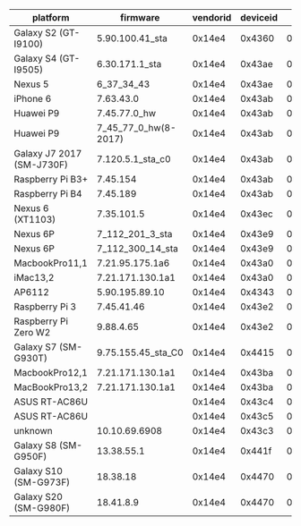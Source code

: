 platform                  | firmware           | vendorid | deviceid | radiorev   | chipnum | chiprev | chippackage | corerev | boardid | boardvendor | boardrev | driverrev | ucoderev   | bus | phytype | phyrev | anarev | nvramrev | phy_cap    |
------------------------- | ------------------ | -------- | -------- | ---------- | ------- | ------- | ----------- | ------- | ------- | ----------- | -------- | --------- | ---------- | --- | ------- | ------ | ------ | -------- | ---------- |
Galaxy S2 (GT-I9100)      | 5.90.100.41_sta    |   0x14e4 |   0x4360 |  0x2066000 |  0x4330 |     0x3 |         0x8 |    0x19 |   0x532 |      0x14e4 |      2.0 | 0x55a6429 |  0x2b90068 | 0x0 |     0x8 |    0x3 |    0x0 |      0x0 |            |
Galaxy S4 (GT-I9505)      | 6.30.171.1_sta     |   0x14e4 |   0x43ae | 0x72069000 |  0x4335 |     0x1 |         0x0 |    0x2c |   0x64b |      0x14e4 |     P500 |   0x61eab |  0x32801b3 | 0x0 |     0xb |    0x5 |    0x0 |      0x0 |            |
Nexus 5                   | 6_37_34_43         |   0x14e4 |   0x43ae | 0x92069000 |  0x4339 |     0x1 |         0x2 |    0x2e |   0x6b6 |      0x14e4 |     P106 | 0x625222b |  0x3570411 | 0x0 |     0xb |    0x6 |    0x0 |        0 |            |
iPhone 6                  | 7.63.43.0          |   0x14e4 |   0x43ab |   0x44030b |  0x4345 |     0x5 |         0x0 |    0x33 |   0x70b |      0x14e4 |     P307 | 0x73f2b00 | 0x249f4e30 | 0x0 |     0xb |    0xd |    0x0 |  0x7d80c |            |
Huawei P9                 | 7.45.77.0_hw       |   0x14e4 |   0x43ab |   0x58030b |  0x4345 |     0x6 |         0x2 |    0x36 |   0x6e4 |      0x14e4 |     P304 | 0x72d4d00 |  0x4130810 | 0x0 |     0xb |   0x14 |    0x0 |  0x79ac5 |            |
Huawei P9                 |7_45_77_0_hw(8-2017)|   0x14e4 |   0x43ab |   0x58030b |  0x4345 |     0x6 |         0x2 |    0x36 |   0x6e4 |      0x14e4 |     P304 | 0x72d4d00 |  0x4130810 | 0x0 |     0xb |   0x14 |    0x0 |  0x79ac5 |            |
Galaxy J7 2017 (SM-J730F) | 7.120.5.1_sta_c0   |   0x14e4 |   0x43ab |   0x58030b |  0x4345 |     0x6 |         0x2 |    0x36 |   0x6e4 |      0x14e4 |     P304 |   0x77805 |  0x4134fbe | 0x0 |     0xb |   0x14 |      ? |        ? |            |
Raspberry Pi B3+          | 7.45.154           |   0x14e4 |   0x43ab |   0x58030b |  0x4345 |     0x6 |         0x2 |    0x36 |   0x726 |      0x14e4 |     P101 | 0x72d9a00 |  0x4130839 | 0x0 |     0xb |   0x14 |    0x0 |  0x79ac5 |            |
Raspberry Pi B4           | 7.45.189           |   0x14e4 |   0x43ab |   0x58030b |  0x4345 |     0x6 |         0x2 |    0x36 |   0x726 |      0x14e4 |     P101 | 0x72dbd00 |  0x4130854 | 0x0 |     0xb |   0x14 |    0x0 |  0x79ac5 |            |
Nexus 6 (XT1103)          | 7.35.101.5         |   0x14e4 |   0x43ec |   0x292069 |  0x4356 |     0x2 |         0x2 |    0x30 |   0x732 |      0x14e4 |     P101 | 0x7236505 |  0x3c3013c | 0x0 |     0xb |   0x11 |    0x0 |  0x5b2b4 |            |
Nexus 6P                  | 7_112_201_3_sta    |   0x14e4 |   0x43e9 |   0x2e2069 |  0x4358 |     0x3 |         0x2 |    0x30 |   0x7a1 |      0x14e4 |     P100 | 0x770c903 |  0x3c3013d | 0x0 |     0xb |   0x11 |    0x0 |   500210 |            |
Nexus 6P                  | 7_112_300_14_sta   |   0x14e4 |   0x43e9 |   0x2e2069 |  0x4358 |     0x3 |         0x2 |    0x30 |   0x7a1 |      0x14e4 |     P100 | 0x77012c0 |  0x3c3013d | 0x0 |     0xb |   0x11 |    0x0 |  0x7a1f2 |            |
MacbookPro11,1            | 7.21.95.175.1a6    |   0x14e4 |   0x43a0 |    0x42069 |  0x4360 |     0x3 |         0x0 |    0x2a |   0x112 |      0x106b |     A420 | 0x7155faf |  0x3a9d897 | 0x1 |     0xb |    0x1 |    0x0 |        0 |            |
iMac13,2                  | 7.21.171.130.1a1   |   0x14e4 |   0x43a0 |    0x42069 |  0x4360 |     0x3 |         0x0 |    0x2a |   0x135 |      0x106b |     A405 | 0x715ab82 |  0x3a9cd71 | 0x1 |     0xb |    0x1 |    0x0 |        0 |            |
AP6112                    | 5.90.195.89.10     |   0x14e4 |   0x4343 |  0x2064000 |  0xa962 |     0x1 |         0x9 |    0x19 |   0x5a0 |      0x14e4 |     P202 | 0x55a7d5f |  0x2f50001 | 0x0 |     0x8 |    0x3 |    0x0 |      0x0 |            |
Raspberry Pi 3            | 7.45.41.46         |   0x14e4 |   0x43e2 |   0x3da000 |  0xa9a6 |     0x1 |         0x4 |    0x27 |   0x726 |      0x14e4 |     P101 | 0x72d292e |  0x413080c | 0x0 |     0xc |    0x0 |    0x0 |      0x0 |            |
Raspberry Pi Zero W2      | 9.88.4.65          |   0x14e4 |   0x43e2 | 0x403da000 |  0xa9a6 |     0x2 |         0x4 |    0x27 |   0x726 |      0x14e4 |     P101 | 0x9580000 |  0x4135105 | 0x0 |     0xc |    0x1 |    0x0 |      0x0 |            |
Galaxy S7 (SM-G930T)      | 9.75.155.45_sta_C0 |   0x14e4 |   0x4415 |   0x1903eb |  0xaa4c |     0x0 |         0x0 |    0x3b |   0x7c5 |      0x14e4 |     P101 |   0x94b9b |  0x4240810 | 0x0 |     0xb |   0x18 |    0x0 |  0x7f9e9 |            |
MacbookPro12,1            | 7.21.171.130.1a1   |   0x14e4 |   0x43ba |    0x72069 |  0xaa52 |     0x1 |         0x0 |    0x31 |   0x133 |      0x106b |     P318 | 0x715ab82 |  0x3a9cd71 | 0x1 |     0xb |   0x12 |    0x0 |        0 |            |
MacBookPro13,2            | 7.21.171.130.1a1   |   0x14e4 |   0x43ba |    0xd2069 |  0xaa52 |     0x2 |         0x1 |    0x31 |   0x157 |      0x106b |     P108 | 0x715ab82 |  0x3a9cd71 | 0x1 |     0xb |   0x12 |    0x0 |        0 |            |
ASUS RT-AC86U             |                    |   0x14e4 |   0x43c4 |   0x2103eb |  0xaa92 |     0x4 |         0x0 |    0x41 |   0x797 |      0x14e4 |     P102 | 0xa0a7a14 |        0x0 | 0x0 |     0xb |   0x21 |    0x0 |        0 | 0x00003e3f |
ASUS RT-AC86U             |                    |   0x14e4 |   0x43c5 |   0x2103eb |  0xaa90 |     0x4 |         0x0 |    0x41 |   0x798 |      0x14e4 |     P102 | 0xa0a7a14 |        0x0 | 0x0 |     0xb |   0x21 |    0x0 |        0 | 0x00003ebf |
unknown                   | 10.10.69.6908      |   0x14e4 |   0x43c3 |   0x2103eb |  0x4366 |     0x4 |         0x4 |    0x41 |  0x86fb |      0x1043 |     P143 | 0xa0a451a |  0x4310243 | 0x0 |     0xb |   0x21 |    0x0 |      0x0 |            |
Galaxy S8 (SM-G950F)      | 13.38.55.1         |   0x14e4 |   0x441f |    0xa045a |  0x4361 |     0x3 |         0x0 |    0x3d |   0x837 |      0x14e4 |     P101 |       0x0 |  0x49d07e3 | 0x0 |     0xb |   0x28 |    0x0 |  0x7b9ab |            |
Galaxy S10 (SM-G973F)     | 18.38.18           |   0x14e4 |   0x4470 |    0xa05fb |  0x4375 |     0x5 |         0x0 |    0x52 |   0x88f |      0x14e4 |     P300 |       0x0 |  0x5a0abe0 | 0x0 |     0xb |   0x2c |    0x0 |  0xc16d1 | 0x0002363d |
Galaxy S20 (SM-G980F)     | 18.41.8.9          |   0x14e4 |   0x4470 |    0xa05fb |  0x4375 |     0x5 |         0x0 |    0x52 |   0x88f |      0x14e4 |     P300 |       0x0 |  0x5a02710 | 0x0 |     0xb |   0x2c |    0x0 |  0xc202a |            |
